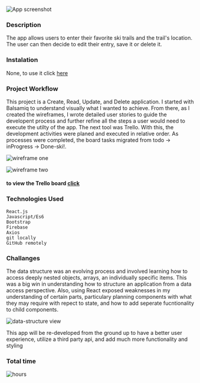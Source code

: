 

![App screenshot](https://cloud.githubusercontent.com/assets/7386478/22048464/3db7eac8-dcfb-11e6-88b6-b9020a7ec1a7.png)

### Description 

The app allows users to enter their favorite ski trails and the trail's location. The user can then decide to edit their entry, save it or delete it.

### Instalation

None, to use it click [here](https://www.bitballoon.com/sites/commander-shoe-40550)

### Project Workflow

This project is a Create, Read, Update, and Delete application. I started with Balsamiq to understand visually what I wanted to achieve. From there, as I created the wireframes, I wrote detailed user stories to guide the developent process and further refine all the steps a user would need to execute the utilty of the app. The next tool was Trello. With this, the development activities were planed and executed in relative order. As processes were completed, the board tasks migrated from todo -> inProgress -> Done-ski!. 


![wireframe one](https://cloud.githubusercontent.com/assets/7386478/22047990/63dbf4e0-dcf8-11e6-9524-c0c294d1436d.png)

![wireframe two](https://cloud.githubusercontent.com/assets/7386478/22047955/2ad48554-dcf8-11e6-9cfa-481df819e3d4.png)

#### to view the Trello board [click](https://trello.com/b/mEYTWjfu/favorite-ski-trails)

### Technologies Used
    React.js
    Javascript/Es6
    Bootstrap
    Firebase
    Axios
    git locally
    GitHub remotely

### Challanges

The data structure was an evolving process and involved learning how to access deeply nested objects, arrays, an individually specific items. This was a big win in understanding how to structure an application from a data access perspective. Also, using React exposed weaknesses in my understanding of certain parts, particulary planning components with what they may require with repect to state, and how to add seperate fucntionality to child components. 

![data-structure view](https://cloud.githubusercontent.com/assets/7386478/22048397/b4518802-dcfa-11e6-96a5-114bc8e062cf.png)

This app will be re-developed from the ground up to have a better user experience, utilize a third party api, and add much more functionality and styling

### Total time
![hours](https://cloud.githubusercontent.com/assets/7386478/22048654/5c292728-dcfc-11e6-953f-79952ff6027b.png)

